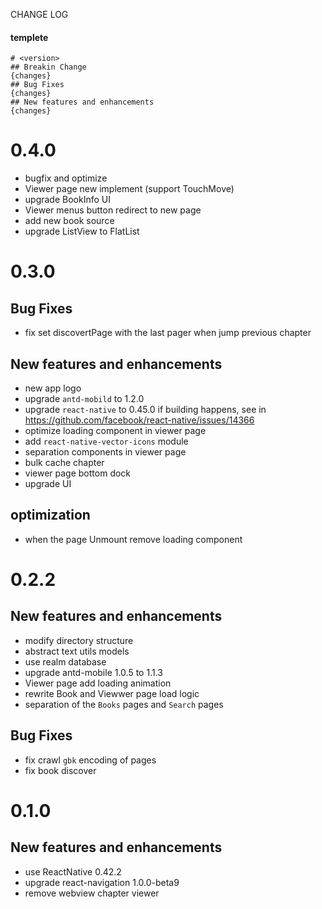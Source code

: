 CHANGE LOG

#### templete
```
# <version>
## Breakin Change
{changes}
## Bug Fixes
{changes}
## New features and enhancements
{changes}
```
# 0.4.0
- bugfix and optimize
- Viewer page new implement (support TouchMove)
- upgrade BookInfo UI
- Viewer menus button redirect to new page
- add new book source
- upgrade ListView to FlatList

# 0.3.0
## Bug Fixes
- fix set discovertPage with the last pager when jump previous chapter
## New features and enhancements
- new app logo
- upgrade `antd-mobild` to 1.2.0
- upgrade `react-native` to 0.45.0
  if building happens, see in https://github.com/facebook/react-native/issues/14366
- optimize loading component in viewer page
- add `react-native-vector-icons` module
- separation components in viewer page
- bulk cache chapter
- viewer page bottom dock
- upgrade UI

## optimization
- when the page Unmount remove loading component

# 0.2.2
## New features and enhancements
- modify directory structure
- abstract text utils models
- use realm database
- upgrade antd-mobile 1.0.5 to 1.1.3
- Viewer page add loading animation
- rewrite Book and Viewwer page load logic
- separation of the `Books` pages and `Search` pages

## Bug Fixes
- fix crawl `gbk` encoding of pages
- fix book discover

# 0.1.0
## New features and enhancements
- use ReactNative 0.42.2
- upgrade react-navigation 1.0.0-beta9
- remove webview chapter viewer
